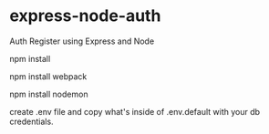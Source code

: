 # express-node-auth
Auth Register using Express and Node

npm install

npm install webpack

npm install nodemon

create .env file and copy what's inside of .env.default with your db credentials.
